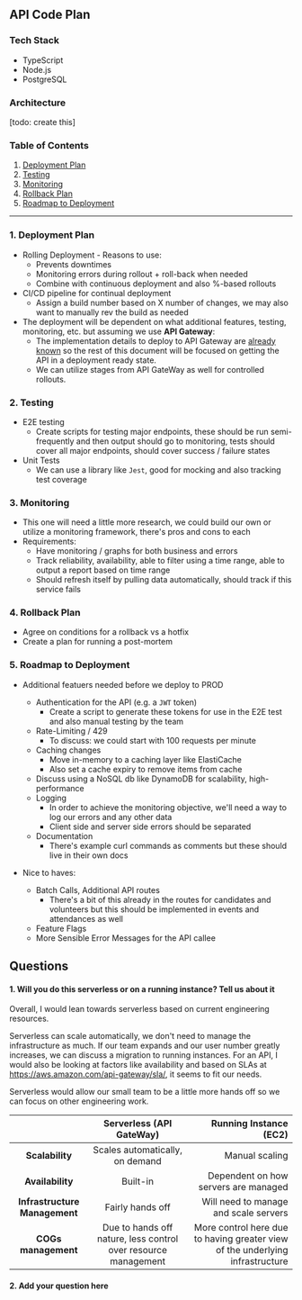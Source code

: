 ## API Code Plan

### Tech Stack
* TypeScript
* Node.js
* PostgreSQL

### Architecture

[todo: create this]

### Table of Contents
1. [Deployment Plan](#deployment-plan)
2. [Testing](#testing)
3. [Monitoring](#monitoring)
4. [Rollback Plan ](#rollback-plan)
5. [Roadmap to Deployment](#future-features)

<hr/>

### 1. Deployment Plan <a name="deployment-plan"></a>
- Rolling Deployment - Reasons to use:
  - Prevents downtimes
  - Monitoring errors during rollout + roll-back when needed
  - Combine with continuous deployment and also %-based rollouts
- CI/CD pipeline for continual deployment
  - Assign a build number based on X number of changes, we may also want to manually rev the build as needed
- The deployment will be dependent on what additional features, testing, monitoring, etc. but assuming we use **API Gateway**:
  - The implementation details to deploy to API Gateway are [already known](https://docs.aws.amazon.com/apigateway/latest/developerguide/getting-started-with-private-integration.html) so the rest of this document will be focused on getting the API in a deployment ready state.
  - We can utilize stages from API GateWay as well for controlled rollouts.

### 2. Testing <a name="testing"></a>
- E2E testing
  - Create scripts for testing major endpoints, these should be run semi-frequently and then output should go to monitoring, tests should cover all major endpoints, should cover success / failure states
- Unit Tests
  - We can use a library like `Jest`, good for mocking and also tracking test coverage

### 3. Monitoring <a name="monitoring"></a>
- This one will need a little more research, we could build our own or utilize a monitoring framework, there's pros and cons to each
- Requirements:
  - Have monitoring / graphs for both business and errors
  - Track reliability, availability, able to filter using a time range, able to output a report based on time range
  - Should refresh itself by pulling data automatically, should track if this service fails

### 4. Rollback Plan <a name="rollback-plan"></a>
- Agree on conditions for a rollback vs a hotfix
- Create a plan for running a post-mortem

### 5. Roadmap to Deployment <a name="future-features"></a>
- Additional featuers needed before we deploy to PROD
  - Authentication for the API (e.g. a `JWT` token)
    - Create a script to generate these tokens for use in the E2E test and also manual testing by the team
  - Rate-Limiting / 429
    - To discuss: we could start with 100 requests per minute
  - Caching changes
    - Move in-memory to a caching layer like ElastiCache
    - Also set a cache expiry to remove items from cache
  - Discuss using a NoSQL db like DynamoDB for scalability, high-performance
  - Logging
    - In order to achieve the monitoring objective, we'll need a way to log our errors and any other data
    - Client side and server side errors should be separated
  - Documentation
    - There's example curl commands as comments but these should live in their own docs

- Nice to haves:
  - Batch Calls, Additional API routes
    - There's a bit of this already in the routes for candidates and volunteers but this should be implemented in events and attendances as well
  - Feature Flags
  - More Sensible Error Messages for the API callee

## Questions

#### 1. Will you do this serverless or on a running instance? Tell us about it

Overall, I would lean towards serverless based on current engineering resources.

Serverless can scale automatically, we don't need to manage the infrastructure as much. If our team expands and our user number greatly increases, we can discuss a migration to running instances. For an API, I would also be looking at factors like availability and based on SLAs at https://aws.amazon.com/api-gateway/sla/, it seems to fit our needs.

Serverless would allow our small team to be a little more hands off so we can focus on other engineering work.

|          | Serverless (API GateWay) | Running Instance (EC2) |
| :------: | :------: | ----: |
| **Scalability** | Scales automatically, on demand | Manual scaling |
| **Availability** | Built-in | Dependent on how servers are managed |
| **Infrastructure Management**  | Fairly hands off | Will need to manage and scale servers |
| **COGs management** | Due to hands off nature, less control over resource management | More control here due to having greater view of the underlying infrastructure |

#### 2. Add your question here

